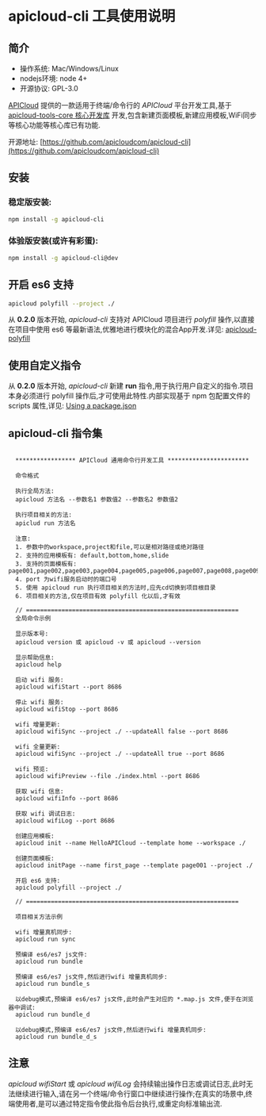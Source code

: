 # apicloud-cli 工具使用说明

## 简介

* 操作系统: Mac/Windows/Linux
* nodejs环境: node 4+
* 开源协议: GPL-3.0

[APICloud](http://www.apicloud.com/) 提供的一款适用于终端/命令行的 *APICloud* 平台开发工具,基于 [apicloud-tools-core 核心开发库](https://www.npmjs.com/package/apicloud-tools-core) 开发,包含新建页面模板,新建应用模板,WiFi同步等核心功能等核心库已有功能.

开源地址: [https://github.com/apicloudcom/apicloud-cli](https://github.com/apicloudcom/apicloud-cli)

## 安装

### 稳定版安装:

```sh
npm install -g apicloud-cli
```

### 体验版安装(或许有彩蛋):

```sh
npm install -g apicloud-cli@dev
```

## 开启 es6 支持

```sh
apicloud polyfill --project ./
```

从 **0.2.0** 版本开始, *apicloud-cli* 支持对 APICloud 项目进行 *polyfill* 操作,以直接在项目中使用 es6 等最新语法,优雅地进行模块化的混合App开发.详见: [apicloud-polyfill](https://www.npmjs.com/package/apicloud-polyfill)

## 使用自定义指令

从 **0.2.0** 版本开始, *apicloud-cli* 新建 **run** 指令,用于执行用户自定义的指令.项目本身必须进行 polyfill 操作后,才可使用此特性.内部实现基于 npm 包配置文件的 scripts 属性,详见: [Using a package.json](https://docs.npmjs.com/getting-started/using-a-package.json)

## apicloud-cli 指令集

```

  ***************** APICloud 通用命令行开发工具 ***********************

  命令格式

  执行全局方法:
  apicloud 方法名 --参数名1 参数值2 --参数名2 参数值2

  执行项目相关的方法:
  apiclud run 方法名

  注意:
  1. 参数中的workspace,project和file,可以是相对路径或绝对路径
  2. 支持的应用模板有: default,bottom,home,slide
  3. 支持的页面模板有: page001,page002,page003,page004,page005,page006,page007,page008,page009,page010,page011,page012,page013,page014,page015,page016,page017,page018,page019,page020,page021,page022,page023,page024,page025,page026
  4. port 为wifi服务启动时的端口号
  5. 使用 apicloud run 执行项目相关的方法时,应先cd切换到项目根目录
  6. 项目相关的方法,仅在项目有效 polyfill 化以后,才有效

  // ============================================================
  全局命令示例

  显示版本号:
  apicloud version 或 apicloud -v 或 apicloud --version

  显示帮助信息:
  apicloud help

  启动 wifi 服务:
  apicloud wifiStart --port 8686

  停止 wifi 服务:
  apicloud wifiStop --port 8686

  wifi 增量更新:
  apicloud wifiSync --project ./ --updateAll false --port 8686

  wifi 全量更新:
  apicloud wifiSync --project ./ --updateAll true --port 8686

  wifi 预览:
  apicloud wifiPreview --file ./index.html --port 8686

  获取 wifi 信息:
  apicloud wifiInfo --port 8686

  获取 wifi 调试日志:
  apicloud wifiLog --port 8686

  创建应用模板:
  apicloud init --name HelloAPICloud --template home --workspace ./

  创建页面模板:
  apicloud initPage --name first_page --template page001 --project ./

  开启 es6 支持:
  apicloud polyfill --project ./

  // ============================================================

  项目相关方法示例

  wifi 增量真机同步:
  apicloud run sync

  预编译 es6/es7 js文件:
  apicloud run bundle

  预编译 es6/es7 js文件,然后进行wifi 增量真机同步:
  apicloud run bundle_s

  以debug模式,预编译 es6/es7 js文件,此时会产生对应的 *.map.js 文件,便于在浏览器中调试:
  apicloud run bundle_d

  以debug模式,预编译 es6/es7 js文件,然后进行wifi 增量真机同步:
  apicloud run bundle_d_s
```

## 注意

*apicloud wifiStart* 或 *apicloud wifiLog* 会持续输出操作日志或调试日志,此时无法继续进行输入,请在另一个终端/命令行窗口中继续进行操作;在真实的场景中,终端使用者,是可以通过特定指令使此指令后台执行,或重定向标准输出流.

